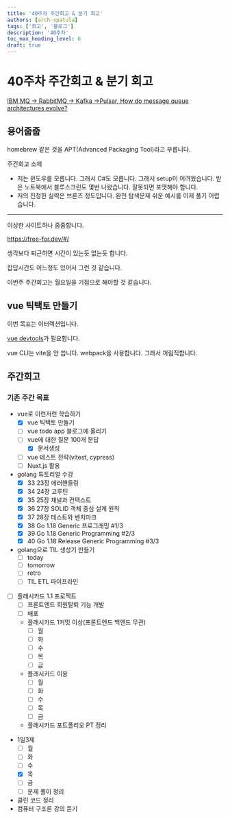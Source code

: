 ```yaml
---
title: '40주차 주간회고 & 분기 회고'
authors: [arch-spatula]
tags: ['회고', '블로그']
description: '40주차'
toc_max_heading_level: 6
draft: true
---
```


# 40주차 주간회고 & 분기 회고

[IBM MQ -> RabbitMQ -> Kafka ->Pulsar, How do message queue architectures evolve?](https://www.youtube.com/post/UgkxfrN9Q816TaCPdJU87ZWZ0sgrrQFUjbS1)

## 용어줍줍

homebrew 같은 것을 APT(Advanced Packaging Tool)라고 부릅니다.

주간회고 소제

- 저는 윈도우를 모릅니다. 그래서 C#도 모릅니다. 그래서 setup이 어려웠습니다. 받은 노트북에서 블루스크린도 몇번 나왔습니다. 잘못되면 포맷해야 합니다.
- 저의 진정한 실력은 브론즈 정도입니다. 완전 탐색문제 쉬운 예시를 이제 풀기 어렵습니다.

---

이상한 사이트하나 줍줍합니다.

https://free-for.dev/#/

생각보다 퇴근하면 시간이 있는듯 없는듯 합니다.

잡답시간도 어느정도 있어서 그런 것 같습니다.

이번주 주간회고는 월요일을 기점으로 해야할 것 같습니다.

## vue 틱택토 만들기

이번 목표는 이터랙션입니다.

[vue devtools](https://chrome.google.com/webstore/detail/vuejs-devtools/nhdogjmejiglipccpnnnanhbledajbpd/related)가 필요합니다.

vue CLI는 vite을 안 씁니다. webpack을 사용합니다. 그래서 꺼림직합니다.

## 주간회고

### 기존 주간 목표

- vue로 이런저런 학습하기
  - [x] vue 틱택토 만들기
  - [ ] vue todo app 블로그에 올리기
  - [ ] vue에 대한 질문 100개 문답
    - [x] 문서생성
  - [ ] vue 테스트 전략(vitest, cypress)
  - [ ] Nuxt.js 활용
- golang 튜토리얼 수강
  - [x] 33 23장 에러핸들링
  - [x] 34 24장 고루틴
  - [x] 35 25장 채널과 컨텍스트
  - [x] 36 27장 SOLID 객체 중심 설계 원칙
  - [x] 37 28장 테스트와 벤치마크
  - [x] 38 Go 1.18 Generic 프로그래밍 #1/3
  - [x] 39 Go 1.18 Generic Programming #2/3
  - [x] 40 Go 1.18 Release Generic Programming #3/3
- golang으로 TIL 생성기 만들기
  - [ ] today
  - [ ] tomorrow
  - [ ] retro
  - [ ] TIL ETL 파이프라인
- [ ] 플래시카드 1.1 프로젝트
  - [ ] 프론트엔드 회원탈퇴 기능 개발
  - [ ] 배포
  - 플래시카드 1커밋 이상(프론트엔드 백엔드 무관)
    - [ ] 월
    - [ ] 화
    - [ ] 수
    - [ ] 목
    - [ ] 금
  - 플래시카드 이용
    - [ ] 월
    - [ ] 화
    - [ ] 수
    - [ ] 목
    - [ ] 금
  - 플래시카드 포트폴리오 PT 정리
- 1일3제
  - [ ] 월
  - [ ] 화
  - [ ] 수
  - [x] 목
  - [ ] 금
  - [ ] 문제 풀이 정리
- 클린 코드 정리
- 컴퓨터 구조론 강의 듣기
